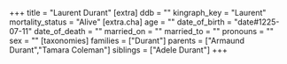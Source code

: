 +++
title = "Laurent Durant"
[extra]
ddb = ""
kingraph_key = "Laurent"
mortality_status = "Alive"
[extra.cha]
age = ""
date_of_birth = "date#1225-07-11"
date_of_death = ""
married_on = ""
married_to = ""
pronouns = ""
sex = ""
[taxonomies]
families = ["Durant"]
parents = ["Armaund Durant","Tamara Coleman"]
siblings = ["Adele Durant"]
+++

